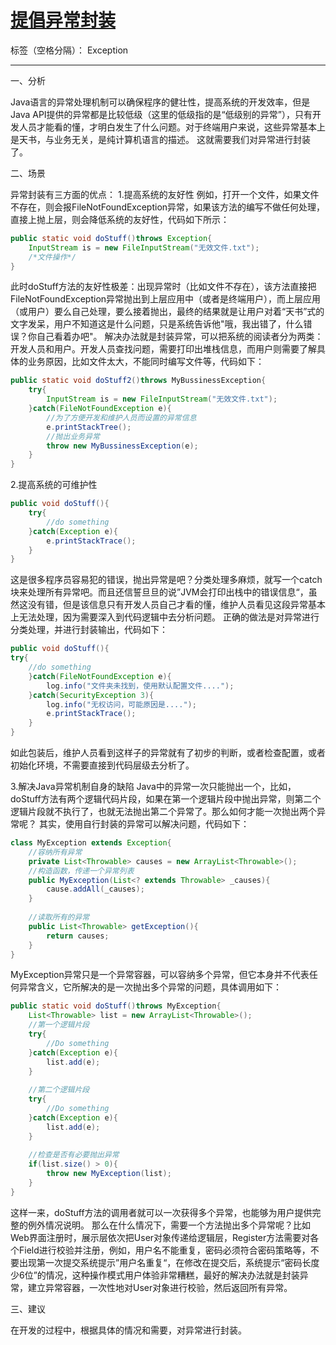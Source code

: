 ﻿# [提倡异常封装](http://blog.csdn.net/p106786860/article/details/11795771)
标签（空格分隔）： Exception

---

一、分析 

Java语言的异常处理机制可以确保程序的健壮性，提高系统的开发效率，但是Java API提供的异常都是比较低级（这里的低级指的是“低级别的异常”），只有开发人员才能看的懂，才明白发生了什么问题。对于终端用户来说，这些异常基本上是天书，与业务无关，是纯计算机语言的描述。 
这就需要我们对异常进行封装了。 

二、场景 

异常封装有三方面的优点： 
1.提高系统的友好性 
例如，打开一个文件，如果文件不存在，则会报FileNotFoundException异常，如果该方法的编写不做任何处理，直接上抛上层，则会降低系统的友好性，代码如下所示： 
```java
public static void doStuff()throws Exception{   
    InputStream is = new FileInputStream("无效文件.txt");   
    /*文件操作*/   
}  
```
此时doStuff方法的友好性极差：出现异常时（比如文件不存在），该方法直接把FileNotFoundException异常抛出到上层应用中（或者是终端用户），而上层应用（或用户）要么自己处理，要么接着抛出，最终的结果就是让用户对着“天书”式的文字发呆，用户不知道这是什么问题，只是系统告诉他"哦，我出错了，什么错误？你自己看着办吧"。 
解决办法就是封装异常，可以把系统的阅读者分为两类：开发人员和用户。开发人员查找问题，需要打印出堆栈信息，而用户则需要了解具体的业务原因，比如文件太大，不能同时编写文件等，代码如下： 
```java
public static void doStuff2()throws MyBussinessException{   
    try{   
        InputStream is = new FileInputStream("无效文件.txt");   
    }catch(FileNotFoundException e){   
        //为了方便开发和维护人员而设置的异常信息   
        e.printStackTree();   
        //抛出业务异常   
        throw new MyBussinessException(e);   
    }   
}   
```
2.提高系统的可维护性 
```java
public void doStuff(){   
    try{   
        //do something   
    }catch(Exception e){   
        e.printStackTrace();   
    }   
}   
```
这是很多程序员容易犯的错误，抛出异常是吧？分类处理多麻烦，就写一个catch块来处理所有异常吧。而且还信誓旦旦的说”JVM会打印出栈中的错误信息“，虽然这没有错，但是该信息只有开发人员自己才看的懂，维护人员看见这段异常基本上无法处理，因为需要深入到代码逻辑中去分析问题。 
正确的做法是对异常进行分类处理，并进行封装输出，代码如下： 
```java
public void doStuff(){   
try{   
    //do something   
    }catch(FileNotFoundException e){   
        log.info("文件夹未找到，使用默认配置文件....");   
    }catch(SecurityException 3){   
        log.info("无权访问，可能原因是....");   
        e.printStackTrace();   
    }   
}  
```
如此包装后，维护人员看到这样子的异常就有了初步的判断，或者检查配置，或者初始化环境，不需要直接到代码层级去分析了。 
 
3.解决Java异常机制自身的缺陷 
Java中的异常一次只能抛出一个，比如，doStuff方法有两个逻辑代码片段，如果在第一个逻辑片段中抛出异常，则第二个逻辑片段就不执行了，也就无法抛出第二个异常了。那么如何才能一次抛出两个异常呢？ 
其实，使用自行封装的异常可以解决问题，代码如下： 
```java
class MyException extends Exception{   
    //容纳所有异常   
    private List<Throwable> causes = new ArrayList<Throwable>();   
    //构造函数，传递一个异常列表   
    public MyException(List<? extends Throwable> _causes){   
        cause.addAll(_causes);   
    }   
   
    //读取所有的异常   
    public List<Throwable> getException(){   
        return causes;   
    }   
}  
```
MyException异常只是一个异常容器，可以容纳多个异常，但它本身并不代表任何异常含义，它所解决的是一次抛出多个异常的问题，具体调用如下： 
```java
public static void doStuff()throws MyException{   
    List<Throwable> list = new ArrayList<Throwable>();   
    //第一个逻辑片段   
    try{   
        //Do something   
    }catch(Exception e){   
        list.add(e);   
    }   
   
    //第二个逻辑片段   
    try{   
        //Do something   
    }catch(Exception e){   
        list.add(e);   
    }   
   
    //检查是否有必要抛出异常   
    if(list.size() > 0){   
        throw new MyException(list);   
    }   
}   
```
这样一来，doStuff方法的调用者就可以一次获得多个异常，也能够为用户提供完整的例外情况说明。 
那么在什么情况下，需要一个方法抛出多个异常呢？比如Web界面注册时，展示层依次把User对象传递给逻辑层，Register方法需要对各个Field进行校验并注册，例如，用户名不能重复，密码必须符合密码策略等，不要出现第一次提交系统提示”用户名重复“，在修改在提交后，系统提示“密码长度少6位”的情况，这种操作模式用户体验非常糟糕，最好的解决办法就是封装异常，建立异常容器，一次性地对User对象进行校验，然后返回所有异常。 
 
三、建议  

在开发的过程中，根据具体的情况和需要，对异常进行封装。





